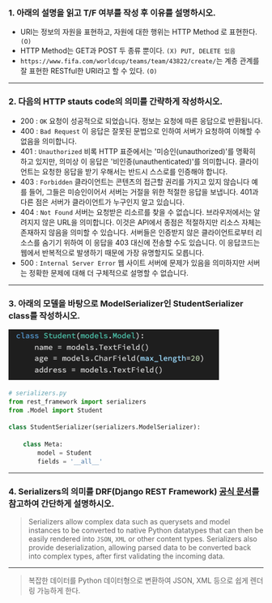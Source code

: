 ### 1. 아래의 설명을 읽고 T/F 여부를 작성 후 이유를 설명하시오.

- URI는 정보의 자원을 표현하고, 자원에 대한 행위는 HTTP Method 로 표현한다.    `(O)`
- HTTP Method는 GET과 POST 두 종류 뿐이다. `(X) PUT, DELETE 있음`
- `https://www.fifa.com/worldcup/teams/team/43822/create/`는 계층 관계를 잘 표현한 RESTful한 URI라고 할 수 있다.    `(O)`



---

### 2. 다음의 HTTP stauts code의 의미를 간략하게 작성하시오.

- 200 : `OK`  요청이 성공적으로 되었습니다. 정보는 요청에 따른 응답으로 반환됩니다.
- 400 : `Bad Request`   이 응답은 잘못된 문법으로 인하여 서버가 요청하여 이해할 수 없음을 의미합니다.
- 401 : `Unauthorized`   비록 HTTP 표준에서는 '미승인(unauthorized)'를 명확히 하고 있지만, 의미상 이 응답은 '비인증(unauthenticated)'를 의미합니다. 클라이언트는 요청한 응답을 받기 우해서는 반드시 스스로를 인증해야 합니다.
- 403 : `Forbidden`   클라이언트는 콘텐츠의 접근할 권리를 가지고 있지 않습니다 예를 들어, 그들은 미승인이어서 서버는 거절을 위한 적절한 응답을 보냅니다. 401과 다른 점은 서버가 클라이언트가 누구인지 알고 있습니다.
- 404 : `Not Found`   서버는 요청받은 리소르를 찾을 수 없습니다. 브라우저에서는 알려지지 않은 URL을 의미합니다. 이것은 API에서 종점은 적절하지만 리소스 자체는 존재하지 않음을 의미할 수 있습니다. 서버들은 인증받지 않은 클라이언트로부터 리소스를 숨기기 위하여 이 응답을 403 대신에 전송할 수도 있습니다. 이 응답코드는 웹에서 반복적으로 발생하기 때문에 가장 유명할지도 모릅니다.
- 500 : `Internal Server Error`   웹 사이트 서버에 문제가 있음을 의미하지만 서버는 정확한 문제에 대해 더 구체적으로 설명할 수 없습니다.



---

### 3. 아래의 모델을 바탕으로 ModelSerializer인 StudentSerializer class를 작성하시오.

![image-20220421134622015](0420_work.assets/image-20220421134622015-16505163824271.png)



```python
# serializers.py
from rest_framework import serializers
from .Model import Student

class StudentSerializer(serializers.ModelSerializer):
    
    class Meta:
        model = Student
        fields = '__all__'
```



---

### 4. Serializers의 의미를 DRF(Django REST Framework) [공식 문서](https://www.django-rest-framework.org/)를 참고하여 간단하게 설명하시오.

> Serializers allow complex data such as querysets and model instances to be converted to native Python datatypes that can then be easily rendered into `JSON`, `XML` or other content types. Serializers also provide deserialization, allowing parsed data to be converted back into complex types, after first validating the incoming data.

---

> 복잡한 데이터를 Python 데이터형으로 변환하여 JSON, XML 등으로 쉽게 렌더링 가능하게 한다.